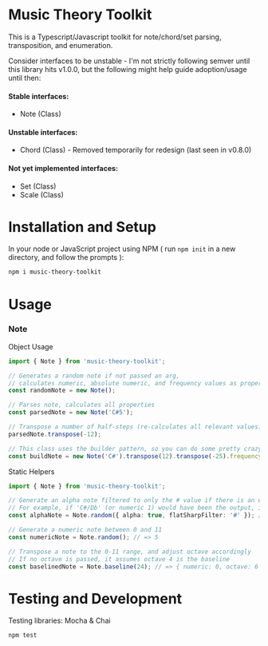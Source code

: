 # Music Theory Toolkit

This is a Typescript/Javascript toolkit for note/chord/set parsing, transposition, and enumeration.

Consider interfaces to be unstable - I'm not strictly following semver until this library hits v1.0.0, but the following might help guide adoption/usage until then:

#### Stable interfaces:
- Note (Class)

#### Unstable interfaces:
- Chord (Class) - Removed temporarily for redesign (last seen in v0.8.0)

#### Not yet implemented interfaces:
- Set (Class)
- Scale (Class)

# Installation and Setup

In your node or JavaScript project using NPM ( run `npm init` in a new directory, and follow the prompts ):

```bash
npm i music-theory-toolkit
```

# Usage

### Note

Object Usage

```typescript
import { Note } from 'music-theory-toolkit';

// Generates a random note if not passed an arg,
// calculates numeric, absolute numeric, and frequency values as properties
const randomNote = new Note();

// Parses note, calculates all properties
const parsedNote = new Note('C#5');

// Transpose a number of half-steps (re-calculates all relevant values)
parsedNote.transpose(-12);

// This class uses the builder pattern, so you can do some pretty crazy things
const buildNote = new Note('C#').transpose(12).transpose(-25).frequency; // => 130.8127826502993 (Hz)
```

Static Helpers

```typescript
import { Note } from 'music-theory-toolkit';

// Generate an alpha note filtered to only the # value if there is an enharmonic
// For example, if 'C#/Db' (or numeric 1) would have been the output, it will filter to 'C#'
const alphaNote = Note.random({ alpha: true, flatSharpFilter: '#' }); // => 'C#'

// Generate a numeric note between 0 and 11
const numericNote = Note.random(); // => 5

// Transpose a note to the 0-11 range, and adjust octave accordingly
// If no octave is passed, it assumes octave 4 is the baseline
const baselinedNote = Note.baseline(24); // => { numeric: 0, octave: 6 }
```

# Testing and Development

Testing libraries: Mocha & Chai

    npm test
